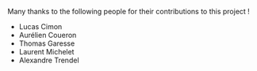 Many thanks to the following people for their contributions to this project !

- Lucas Cimon
- Aurélien Coueron
- Thomas Garesse
- Laurent Michelet
- Alexandre Trendel

